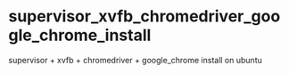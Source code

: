 # supervisor_xvfb_chromedriver_google_chrome_install
supervisor + xvfb + chromedriver + google_chrome install on ubuntu
